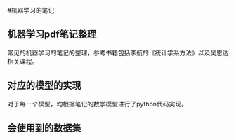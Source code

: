 #机器学习的笔记
## 机器学习pdf笔记整理
常见的机器学习的笔记的整理，参考书籍包括李航的《统计学系方法》以及吴恩达相关课程。
## 对应的模型的实现
对于每一个模型，均根据笔记的数学模型进行了python代码实现。
## 会使用到的数据集